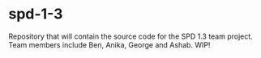 # spd-1-3
Repository that will contain the source code for the SPD 1.3 team project. Team members include Ben, Anika, George and Ashab. WIP!
